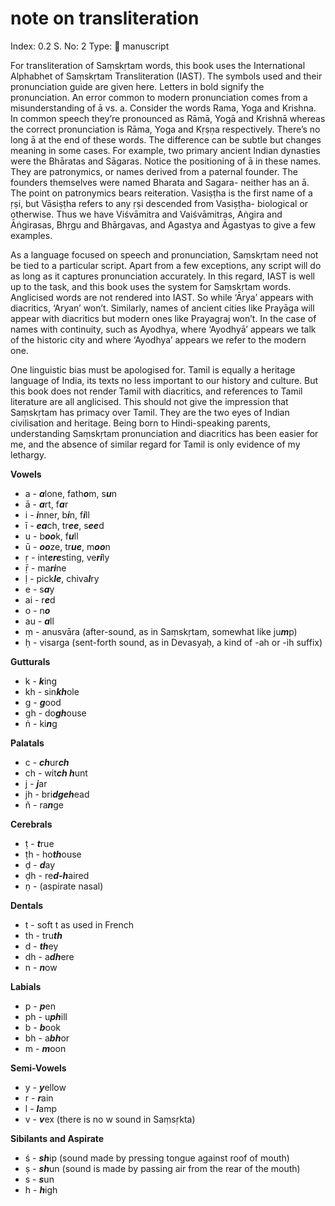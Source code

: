 # note on transliteration

Index: 0.2
S. No: 2
Type: 📑 manuscript

For transliteration of Saṃskṛtam words, this book uses the International Alphabhet of Saṃskṛtam Transliteration (IAST). The symbols used and their pronunciation guide are given here. Letters in bold signify the pronunciation. An error common to modern pronunciation comes from a misunderstanding of ā vs. a. Consider the words Rama, Yoga and Krishna. In common speech they’re pronounced as Rāmā, Yogā and Krishnā whereas the correct pronunciation is Rāma, Yoga and Kṛṣṇa respectively. There’s no long ā at the end of these words. The difference can be subtle but changes meaning in some cases. For example, two primary ancient Indian dynasties were the Bhāratas and Sāgaras. Notice the positioning of ā in these names. They are patronymics, or names derived from a paternal founder. The founders themselves were named Bharata and Sagara- neither has an ā. The point on patronymics bears reiteration. Vasiṣṭha is the first name of a ṛṣi, but Vāsiṣṭha refers to any ṛṣi descended from Vasiṣṭha- biological or otherwise. Thus we have Viśvāmitra and Vaiśvāmitras, Aṅgira and Āṅgirasas, Bhṛgu and Bhārgavas, and Agastya and Āgastyas to give a few examples.

As a language focused on speech and pronunciation, Saṃskṛtam need not be tied to a particular script. Apart from a few exceptions, any script will do as long as it captures pronunciation accurately. In this regard, IAST is well up to the task, and this book uses the system for Saṃskṛtam words. Anglicised words are not rendered into IAST. So while ‘Ārya’ appears with diacritics, ‘Aryan’ won’t. Similarly, names of ancient cities like Prayāga will appear with diacritics but modern ones like Prayagraj won’t. In the case of names with continuity, such as Ayodhya, where ‘Ayodhyā’ appears we talk of the historic city and where ‘Ayodhya’ appears we refer to the modern one.

One linguistic bias must be apologised for. Tamil is equally a heritage language of India, its texts no less important to our history and culture. But this book does not render Tamil with diacritics, and references to Tamil literature are all anglicised. This should not give the impression that Saṃskṛtam has primacy over Tamil. They are the two eyes of Indian civilisation and heritage. Being born to Hindi-speaking parents, understanding Saṃskṛtam pronunciation and diacritics has been easier for me, and the absence of similar regard for Tamil is only evidence of my lethargy.

**Vowels**

- a	-	***a***lone, fath***o***m, s***u***n
- ā	-	***a***rt, f***a***r
- i	-	***i***nner, b***i***n, f***i***ll
- ī	-	***ea***ch, tr***ee***, s***ee***d
- u	-	b***oo***k, f***u***ll
- ū	-	***oo***ze, tr***ue***, m***oo***n
- ṛ	-	int***ere***sting, ve***ri***ly
- ṝ	-	ma***ri***ne
- ḷ	-	pick***le***, chiva***l***ry
- e	-	s***a***y
- ai	-	r***e***d
- o	-	n***o***
- au	-	***a***ll
- ṃ	-	anusvāra (after-sound, as in Saṃskṛtam, somewhat like ju***m***p)
- ḥ	-	visarga (sent-forth sound, as in Devasyaḥ, a kind of -ah or -ih suffix)

**Gutturals**

- k	-	***k***ing
- kh	-	sin***kh***ole
- g	-	***g***ood
- gh	-	do***gh***ouse
- ṅ	-	ki***n***g

**Palatals**

- c	-	***ch***ur***ch***
- ch	-	wit***ch h***unt
- j	-	***j***ar
- jh	-	bri***dgeh***ead
- ñ	-	ra***n***ge

**Cerebrals**

- ṭ	-	***t***rue
- ṭh	-	ho***th***ouse
- ḍ	-	***d***ay
- ḍh	-	re***d-h***aired
- ṇ	-	(aspirate nasal)

**Dentals**

- t	-	soft t as used in French
- th	-	tru***th***
- d	-	***th***ey
- dh	-	a***dh***ere
- n	-	***n***ow

**Labials**

- p	-	***p***en
- ph	-	u***ph***ill
- b	-	***b***ook
- bh	-	a***bh***or
- m	-	***m***oon

**Semi-Vowels**

- y	-	***y***ellow
- r	-	***r***ain
- l	-	***l***amp
- v	-	***v***ex (there is no w sound in Saṃsṛkta)

**Sibilants and Aspirate**

- ś	-	***sh***ip (sound made by pressing tongue against roof of mouth)
- ṣ	-	***sh***un (sound is made by passing air from the rear of the mouth)
- s	-	***s***un
- h	-	***h***igh